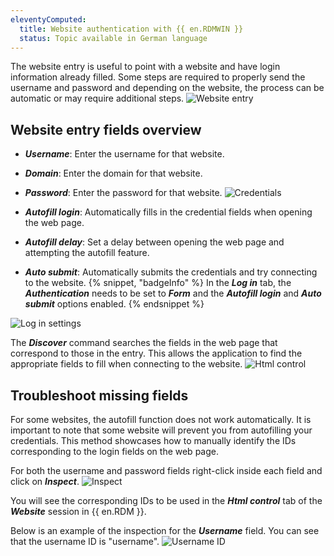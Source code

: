 ```yaml
---
eleventyComputed:
  title: Website authentication with {{ en.RDMWIN }}
  status: Topic available in German language
---
```

The website entry is useful to point with a website and have login information already filled. Some steps are required to properly send the username and password and depending on the website, the process can be automatic or may require additional steps.
![Website entry](https://cdnweb.devolutions.net/docs/RDMW0016_2024_2.png)

## Website entry fields overview
* ***Username***: Enter the username for that website.
* ***Domain***: Enter the domain for that website.
* ***Password***: Enter the password for that website.
![Credentials](https://cdnweb.devolutions.net/docs/RDMW0017_2024_2.png)

* ***Autofill login***: Automatically fills in the credential fields when opening the web page.
* ***Autofill delay***: Set a delay between opening the web page and attempting the autofill feature.
* ***Auto submit***: Automatically submits the credentials and try connecting to the website.
{% snippet, "badgeInfo" %}
In the ***Log in*** tab, the ***Authentication*** needs to be set to ***Form*** and the ***Autofill login*** and ***Auto submit*** options enabled.
{% endsnippet %}

![Log in settings](https://cdnweb.devolutions.net/docs/RDMW0018_2024_2.png)

The ***Discover*** command searches the fields in the web page that correspond to those in the entry. This allows the application to find the appropriate fields to fill when connecting to the website.
![Html control](https://cdnweb.devolutions.net/docs/RDMW0019_2024_2.png)

## Troubleshoot missing fields
For some websites, the autofill function does not work automatically. It is important to note that some website will prevent you from autofilling your credentials. This method showcases how to manually identify the IDs corresponding to the login fields on the web page.

For both the username and password fields right-click inside each field and click on ***Inspect***.
![Inspect](https://cdnweb.devolutions.net/docs/RDMW0021_2024_2.png)

You will see the corresponding IDs to be used in the ***Html control*** tab of the ***Website*** session in {{ en.RDM }}.

Below is an example of the inspection for the ***Username*** field. You can see that the username ID is "username".
![Username ID](https://cdnweb.devolutions.net/docs/RDMW0020_2024_2.png)
